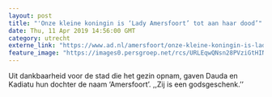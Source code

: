 ```yaml
---
layout: post
title: "'Onze kleine koningin is ‘Lady Amersfoort’ tot aan haar dood’"
date: Thu, 11 Apr 2019 14:56:00 GMT
category: utrecht
externe_link: "https://www.ad.nl/amersfoort/onze-kleine-koningin-is-lady-amersfoort-tot-aan-haar-dood~a930bf17/"
feature_image: "https://images0.persgroep.net/rcs/URLEqwQNsn28PVziGtHINHelnvE/diocontent/145313939/_fitwidth/400/?appId=21791a8992982cd8da851550a453bd7f&quality=0.7"
---
```


Uit dankbaarheid voor de stad die het gezin opnam, gaven Dauda en Kadiatu hun dochter de naam ‘Amersfoort’. ,,Zij is een godsgeschenk.’’
